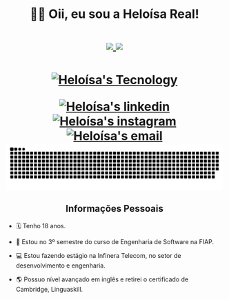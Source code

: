 <!-- Start -->
<h1 align="center"> 👋🏻 Oii, eu sou a Heloísa Real! <h1>

<!-- Stats -->
<div align="center">
  <a href="https://github.com/triz14">
  <img height="185em" src="https://github-readme-stats.vercel.app/api?username=heloisareal&show_icons=true&theme=radical&include_all_commits=true&count_private=true"/>
  <img height="185em" src="https://github-readme-stats.vercel.app/api/top-langs/?username=heloisareal&layout=compact&langs_count=16&theme=radical"/>
</div>

###

<!-- Technologies -->
<p align="center">
  <a href="https://skillicons.dev">
    <img height="45em" src="https://skillicons.dev/icons?i=figma,vscode,python,html,css,js,bootstrap" alt="Heloísa's Tecnology"> 
  </a>
</p>

<!-- Social Media --> 
<div align="center"> 
  <a href="https://www.linkedin.com/in/heloisareal" target="_blank"><img height="35em" src="https://img.shields.io/badge/LinkedIn-0077B5?style=for-the-badge&logo=linkedin&logoColor=white" target="_blank" alt="Heloísa's linkedin"></a> 
  <a href="https://www.instagram.com/heloreal17" target="_blank"><img height="35em" src="https://img.shields.io/badge/Instagram-E4405F?style=for-the-badge&logo=instagram&logoColor=white" target="_blank" alt="Heloísa's instagram"></a>
  <a href="mailto:helorealprojetos@gmail.com" target="_blank"><img height="35em" src="https://img.shields.io/badge/Gmail-D14836?style=for-the-badge&logo=gmail&logoColor=white" target="_blank" alt="Heloísa's email"></a>
</div>

<picture align="center">
  <source media="(prefers-color-scheme: dark)" srcset="https://raw.githubusercontent.com/heloisareal/heloisareal/output/github-contribution-grid-snake-dark.svg">
  <source media="(prefers-color-scheme: light)" srcset="https://raw.githubusercontent.com/heloisareal/heloisareal/output/github-contribution-grid-snake-dark.svg">
  <img align="center" alt="github contribution grid snake animation" src="https://raw.githubusercontent.com/mari4souza/mari4souza/output/github-contribution-grid-snake.svg">
</picture>

<!-- personal information -->
<h2 align="center">Informações Pessoais</h2>

<p>
  
- 🗓️ Tenho 18 anos.

- 📖 Estou no 3º semestre do curso de Engenharia de Software na FIAP.
  
- 💻 Estou fazendo estágio na Infinera Telecom, no setor de desenvolvimento e engenharia.

- 🌎 Possuo nível avançado em inglês e retirei o certificado de Cambridge, Linguaskill.
</p>
